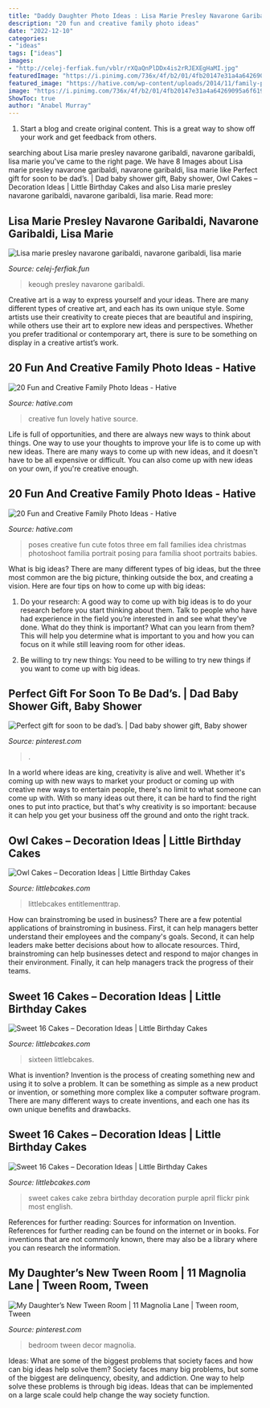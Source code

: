 ```yaml
---
title: "Daddy Daughter Photo Ideas : Lisa Marie Presley Navarone Garibaldi, Navarone Garibaldi, Lisa Marie"
description: "20 fun and creative family photo ideas"
date: "2022-12-10"
categories:
- "ideas"
tags: ["ideas"]
images:
- "http://celej-ferfiak.fun/vblr/rXQaQnPlDDx4is2rRJEXEgHaMI.jpg"
featuredImage: "https://i.pinimg.com/736x/4f/b2/01/4fb20147e31a4a64269095a6f619673a.jpg"
featured_image: "https://hative.com/wp-content/uploads/2014/11/family-photo-ideas/13-fun-creative-family-photo-ideas.jpg"
image: "https://i.pinimg.com/736x/4f/b2/01/4fb20147e31a4a64269095a6f619673a.jpg"
ShowToc: true
author: "Anabel Murray"
---
```



1. Start a blog and create original content. This is a great way to show off your work and get feedback from others.

	

		
searching about Lisa marie presley navarone garibaldi, navarone garibaldi, lisa marie you've came to the right page. We have 8 Images about Lisa marie presley navarone garibaldi, navarone garibaldi, lisa marie like Perfect gift for soon to be dad’s. | Dad baby shower gift, Baby shower, Owl Cakes – Decoration Ideas | Little Birthday Cakes and also Lisa marie presley navarone garibaldi, navarone garibaldi, lisa marie. Read more:
		
    
## Lisa Marie Presley Navarone Garibaldi, Navarone Garibaldi, Lisa Marie

<img loading=lazy src="http://celej-ferfiak.fun/vblr/rXQaQnPlDDx4is2rRJEXEgHaMI.jpg" onerror="this.onerror=null;this.src='https://tse2.mm.bing.net/th?id=OIP.Pc5ldONeJSEWgWOQagCdYQAAAA&amp;pid=15.1';" alt="Lisa marie presley navarone garibaldi, navarone garibaldi, lisa marie">

_Source: celej-ferfiak.fun_

>keough presley navarone garibaldi. 

	

Creative art is a way to express yourself and your ideas. There are many different types of creative art, and each has its own unique style. Some artists use their creativity to create pieces that are beautiful and inspiring, while others use their art to explore new ideas and perspectives. Whether you prefer traditional or contemporary art, there is sure to be something on display in a creative artist’s work.

    
## 20 Fun And Creative Family Photo Ideas - Hative

<img loading=lazy src="https://hative.com/wp-content/uploads/2014/11/family-photo-ideas/13-fun-creative-family-photo-ideas.jpg" onerror="this.onerror=null;this.src='https://tse1.mm.bing.net/th?id=OIP.4H98dn3ZyKcfbeUCEfVA9wHaLM&amp;pid=15.1';" alt="20 Fun and Creative Family Photo Ideas - Hative">

_Source: hative.com_

>creative fun lovely hative source. 

	

Life is full of opportunities, and there are always new ways to think about things. One way to use your thoughts to improve your life is to come up with new ideas. There are many ways to come up with new ideas, and it doesn't have to be all expensive or difficult. You can also come up with new ideas on your own, if you're creative enough.

    
## 20 Fun And Creative Family Photo Ideas - Hative

<img loading=lazy src="https://hative.com/wp-content/uploads/2014/11/family-photo-ideas/2-fun-creative-family-photo-ideas.jpg" onerror="this.onerror=null;this.src='https://tse2.mm.bing.net/th?id=OIP.b1wpTkicjM7rPHsDfKCLfAHaLH&amp;pid=15.1';" alt="20 Fun and Creative Family Photo Ideas - Hative">

_Source: hative.com_

>poses creative fun cute fotos three em fall families idea christmas photoshoot familia portrait posing para família shoot portraits babies. 

	

What is big ideas?
There are many different types of big ideas, but the three most common are the big picture, thinking outside the box, and creating a vision. Here are four tips on how to come up with big ideas:
1. Do your research: A good way to come up with big ideas is to do your research before you start thinking about them. Talk to people who have had experience in the field you’re interested in and see what they’ve done. What do they think is important? What can you learn from them? This will help you determine what is important to you and how you can focus on it while still leaving room for other ideas.

2. Be willing to try new things: You need to be willing to try new things if you want to come up with big ideas.

    
## Perfect Gift For Soon To Be Dad’s. | Dad Baby Shower Gift, Baby Shower

<img loading=lazy src="https://i.pinimg.com/736x/4f/b2/01/4fb20147e31a4a64269095a6f619673a.jpg" onerror="this.onerror=null;this.src='https://tse4.mm.bing.net/th?id=OIP.VYrNWjnfe2zuAA41BmbCOQHaJ3&amp;pid=15.1';" alt="Perfect gift for soon to be dad’s. | Dad baby shower gift, Baby shower">

_Source: pinterest.com_

>. 

	

In a world where ideas are king, creativity is alive and well. Whether it's coming up with new ways to market your product or coming up with creative new ways to entertain people, there's no limit to what someone can come up with. With so many ideas out there, it can be hard to find the right ones to put into practice, but that's why creativity is so important: because it can help you get your business off the ground and onto the right track.

    
## Owl Cakes – Decoration Ideas | Little Birthday Cakes

<img loading=lazy src="https://www.littlebcakes.com/wp-content/uploads/2013/08/Owl-Birthday-Cake-Ideas.jpg" onerror="this.onerror=null;this.src='https://tse4.mm.bing.net/th?id=OIP.xz3m0Ly-0sx_4Y3ufCaAPQHaKd&amp;pid=15.1';" alt="Owl Cakes – Decoration Ideas | Little Birthday Cakes">

_Source: littlebcakes.com_

>littlebcakes entitlementtrap. 

	

How can brainstroming be used in business?
There are a few potential applications of brainstroming in business. First, it can help managers better understand their employees and the company's goals. Second, it can help leaders make better decisions about how to allocate resources. Third, brainstroming can help businesses detect and respond to major changes in their environment. Finally, it can help managers track the progress of their teams.

    
## Sweet 16 Cakes – Decoration Ideas | Little Birthday Cakes

<img loading=lazy src="https://www.littlebcakes.com/wp-content/uploads/2014/02/Sweet-Sixteen-Cake-Ideas.jpg" onerror="this.onerror=null;this.src='https://tse4.mm.bing.net/th?id=OIP.fGlxGuFMAJgNDJLE4mPsagHaLq&amp;pid=15.1';" alt="Sweet 16 Cakes – Decoration Ideas | Little Birthday Cakes">

_Source: littlebcakes.com_

>sixteen littlebcakes. 

	

What is invention?
Invention is the process of creating something new and using it to solve a problem. It can be something as simple as a new product or invention, or something more complex like a computer software program. There are many different ways to create inventions, and each one has its own unique benefits and drawbacks.

    
## Sweet 16 Cakes – Decoration Ideas | Little Birthday Cakes

<img loading=lazy src="http://www.littlebcakes.com/wp-content/uploads/2014/02/Sweet-16-Cake-Ideas.jpg" onerror="this.onerror=null;this.src='https://tse4.mm.bing.net/th?id=OIP.YbbNUffOmahYdG1P8W8xIAHaLJ&amp;pid=15.1';" alt="Sweet 16 Cakes – Decoration Ideas | Little Birthday Cakes">

_Source: littlebcakes.com_

>sweet cakes cake zebra birthday decoration purple april flickr pink most english. 

	

References for further reading: Sources for information on Invention.
References for further reading can be found on the internet or in books. For inventions that are not commonly known, there may also be a library where you can research the information.

    
## My Daughter’s New Tween Room | 11 Magnolia Lane | Tween Room, Tween

<img loading=lazy src="https://i.pinimg.com/736x/9f/78/c2/9f78c294e5a96474fe5dcd8758509730.jpg" onerror="this.onerror=null;this.src='https://tse1.mm.bing.net/th?id=OIP.FRFIvWXGVpQTPgrG4hvR5QHaK9&amp;pid=15.1';" alt="My Daughter’s New Tween Room | 11 Magnolia Lane | Tween room, Tween">

_Source: pinterest.com_

>bedroom tween decor magnolia. 

	

Ideas: What are some of the biggest problems that society faces and how can big ideas help solve them?
Society faces many big problems, but some of the biggest are delinquency, obesity, and addiction. One way to help solve these problems is through big ideas. Ideas that can be implemented on a large scale could help change the way society function.

